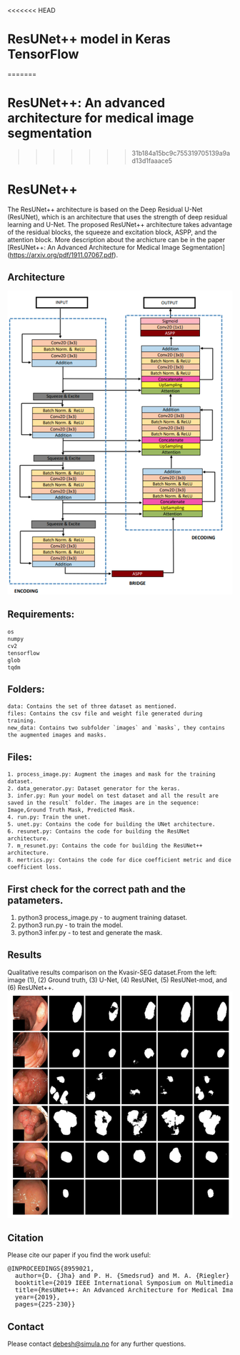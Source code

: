 
<<<<<<< HEAD
# ResUNet++ model in Keras TensorFlow
=======
# ResUNet++: An advanced architecture for medical image segmentation
>>>>>>> 31b184a15bc9c755319705139a9ad13d1faaace5
# ResUNet++

The ResUNet++ architecture is based on the Deep Residual U-Net (ResUNet), which is an architecture that uses the strength of deep residual learning and U-Net. The proposed ResUNet++ architecture takes advantage of the residual blocks, the squeeze and excitation block, ASPP, and the attention block. 
More description about the archicture can be in the paper [ResUNet++: An Advanced Architecture for Medical Image Segmentation] (https://arxiv.org/pdf/1911.07067.pdf).

## Architecture
<img src="Resunet++.png">

## Requirements:
	os
	numpy
	cv2
	tensorflow
	glob
	tqdm

## Folders:
	data: Contains the set of three dataset as mentioned.
	files: Contains the csv file and weight file generated during training.
	new_data: Contains two subfolder `images` and `masks`, they contains the augmented images and masks.

## Files:
	1. process_image.py: Augment the images and mask for the training dataset.
	2. data_generator.py: Dataset generator for the keras.
	3. infer.py: Run your model on test dataset and all the result are saved in the result` folder. The images are in the sequence: Image,Ground Truth Mask, Predicted Mask.
	4. run.py: Train the unet.
	5. unet.py: Contains the code for building the UNet architecture.
	6. resunet.py: Contains the code for building the ResUNet architecture.
	7. m_resunet.py: Contains the code for building the ResUNet++ architecture.
	8. mertrics.py: Contains the code for dice coefficient metric and dice coefficient loss. 


## First check for the correct path and the patameters.
1.	python3 process_image.py - to augment training dataset.
2.	python3 run.py - to train the model.
3.	python3 infer.py - to test and generate the mask.


## Results
 Qualitative results comparison on the Kvasir-SEG dataset.From the left: image (1), (2) Ground truth, (3) U-Net, (4)
ResUNet, (5) ResUNet-mod, and (6) ResUNet++. <br/>
<img src="results.png">


## Citation
Please cite our paper if you find the work useful: 
<pre>
@INPROCEEDINGS{8959021,
  author={D. {Jha} and P. H. {Smedsrud} and M. A. {Riegler} and D. {Johansen} and T. D. {Lange} and P. {Halvorsen} and H. {D. Johansen}},
  booktitle={2019 IEEE International Symposium on Multimedia (ISM)}, 
  title={ResUNet++: An Advanced Architecture for Medical Image Segmentation}, 
  year={2019},
  pages={225-230}}
</pre>

## Contact
Please contact debesh@simula.no for any further questions.
